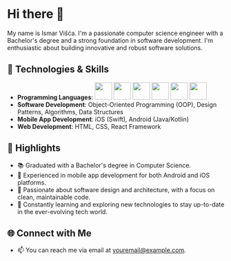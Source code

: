 # Hi there 👋

My name is Ismar Višća. I'm a passionate computer science engineer with a Bachelor's degree and a strong foundation in software development. I'm enthusiastic about building innovative and robust software solutions.

## 🔧 Technologies & Skills

- **Programming Languages**: <img src="https://cdn.jsdelivr.net/gh/devicons/devicon/icons/c/c-original.svg" height=40 width=40 /> 
              <img src="https://cdn.jsdelivr.net/gh/devicons/devicon/icons/cplusplus/cplusplus-original.svg" height=40 width=40 />
              <img src="https://cdn.jsdelivr.net/gh/devicons/devicon/icons/java/java-original.svg" height=40 width=40 /> 
              <img src="https://cdn.jsdelivr.net/gh/devicons/devicon/icons/swift/swift-original.svg" height=40 width=40 />
              <img src="https://cdn.jsdelivr.net/gh/devicons/devicon/icons/javascript/javascript-original.svg" height=40 width=40 />
              <img src="https://cdn.jsdelivr.net/gh/devicons/devicon/icons/python/python-original.svg" height=40 width=40 />
- **Software Development**: Object-Oriented Programming (OOP), Design Patterns, Algorithms, Data Structures
- **Mobile App Development**: iOS (Swift), Android (Java/Kotlin)
- **Web Development**: HTML, CSS, React Framework

## 🌟 Highlights

- 📚 Graduated with a Bachelor's degree in Computer Science.
- 📱 Experienced in mobile app development for both Android and iOS platforms.
- 🤖 Passionate about software design and architecture, with a focus on clean, maintainable code.
- 🚀 Constantly learning and exploring new technologies to stay up-to-date in the ever-evolving tech world.

## 🌐 Connect with Me

- 📫 You can reach me via email at [youremail@example.com](mailto:youremail@example.com).
